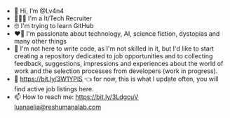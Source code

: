 - 👋 Hi, I’m @Lv4n4
- 🦸🏻‍♀️ I'm a It/Tech Recruiter 
- 🤓 I'm trying to learn GitHub
- ❤️‍🔥 I'm passionate about technology, AI, science fiction, dystopias and many other things
- 💞 I'm not here to write code, as I'm not skilled in it, but I'd like to start creating a repository dedicated to job opportunities and to collecting feedback, suggestions, impressions and experiences about the world of work and the selection processes from developers (work in progress).
- 🔗 https://bit.ly/3W1YPlS 👈 for now, this is what I update often, you will find active job listings here.
- 📫 How to reach me: https://bit.ly/3LdgcuV  luanaelia@reshumanalab.com

<!---
Lv4n4/Lv4n4 is a ✨ special ✨ repository because its `README.md` (this file) appears on your GitHub profile.
You can click the Preview link to take a look at your changes.
--->
